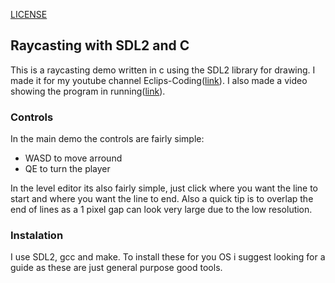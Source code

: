 [LICENSE](https://unlicense.org)
## Raycasting with SDL2 and C
This is a raycasting demo written in c using the SDL2 library for drawing. 
I made it for my youtube channel Eclips-Coding([link](https://www.youtube.com/channel/UC6gXOq20FwPT1_AMFX6TEyw)).
I also made a video showing the program in running([link](https://youtu.be/C2X5Knb5d9w)).
### Controls
In the main demo the controls are fairly simple:
* WASD to move arround
* QE to turn the player

In the level editor its also fairly simple, just click where you want the line to start and where you want the line to end. Also a quick tip is to overlap the end of lines as a 1 pixel gap can look very large due to the low resolution.
### Instalation
I use SDL2, gcc and make. To install these for you OS i suggest looking for a guide as these are just general purpose good tools.
